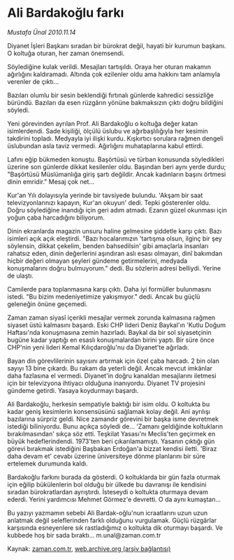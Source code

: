 # Ali Bardakoğlu farkı

*Mustafa Ünal 2010.11.14*

<td class="columnist-detail">
<p>Diyanet İşleri Başkanı sıradan bir bürokrat değil, hayati bir kurumun başkanı. O koltuğa oturan, her zaman önemsendi.</p>
<p><p>Söylediğine kulak verildi. Mesajları tartışıldı. Oraya her oturan makamın ağırlığını kaldıramadı. Altında çok ezilenler oldu ama hakkını tam anlamıyla verenler de çıktı...
<p> Bazıları olumlu bir sesin beklendiği fırtınalı günlerde kahredici sessizliğe büründü. Bazıları da esen rüzgârın yönüne bakmaksızın çıktı doğru bildiğini söyledi.
<p> Yeni görevinden ayrılan Prof. Ali Bardakoğlu o koltuğa değer katan isimlerdendi. Sade kişiliği, ölçülü üslubu ve ağırbaşlılığıyla her kesimin takdirini topladı. Medyayla iyi ilişki kurdu. Kışkırtıcı sorulara rağmen dengeli üslubundan asla taviz vermedi. Ağırlığını muhataplarına kabul ettirdi.
<p> Lafını eğip bükmeden konuştu. Başörtüsü ve türban konusunda söyledikleri üzerine son günlerde dikkat kesilenler oldu. Başından beri aynı yerde durdu; "Başörtüsü Müslümanlığa giriş şartı değildir. Ancak kadınların başını örtmesi dinin emridir." Mesaj çok net...
<p> Kur'an Yılı dolayısıyla yerinde bir tavsiyede bulundu. 'Akşam bir saat televizyonlarınızı kapayın, Kur'an okuyun' dedi. Tepki gösterenler oldu. Doğru söylediğine inandığı için geri adım atmadı. Ezanın güzel okunması için yoğun çaba harcadığını biliyorum.
<p> Dinin ekranlarda magazin unsuru haline gelmesine şiddetle karşı çıktı. Bazı isimleri açık açık eleştirdi. "Bazı hocalarımızın 'tartışma olsun, ilginç bir şey söylensin, dikkat çekelim, benden bahsedilsin' gibi amaçlarla insanları rahatsız eden, dinin değerlerini aşındıran aslı esası olmayan, dinî bakımdan hiçbir değeri olmayan şeyleri gündeme getirmelerini, medyada konuşmalarını doğru bulmuyorum." dedi. Bu sözlerin adresi belliydi. Yerine de ulaştı.
<p> Camilerde para toplanmasına karşı çıktı. Daha iyi formüller bulunmasını istedi. "Bu bizim medeniyetimize yakışmıyor." dedi. Ancak bu güçlü geleneğin önüne geçemedi.
<p>Zaman zaman siyasî içerikli mesajlar vermek zorunda kalmasına rağmen siyaset üstü kalmasını başardı. Eski CHP lideri Deniz Baykal'ın 'Kutlu Doğum Haftası'nda konuşmasına zemin hazırladı. Baykal da bir sol siyasetçinin bugüne kadar yaptığı en esaslı konuşmalardan birini yaptı. Bir süre önce CHP'nin yeni lideri Kemal Kılıçdaroğlu'nu da Diyanet'te ağırladı.
<p> Bayan din görevlilerinin sayısını artırmak için özel çaba harcadı. 2 bin olan sayıyı 13 bine çıkardı. Bu rakam da yeterli değil. Ancak mevcut imkânlar daha fazlasına el vermedi. Diyanet'in doğru kanaldan mesajlarını iletmesi için bir televizyona ihtiyacı olduğuna inanıyordu. Diyanet TV projesini gündeme getirdi. Yasaya koydurmayı başardı.
<p> Ali Bardakoğlu, herkesin sempatiyle baktığı bir isim oldu. O koltukta bu kadar geniş kesimlerin konsensüsünü sağlamak kolay değil. Ani ayrılışı bazılarına sürpriz geldi. Nice zamandır görevini bir başka isme devretmek istediği biliniyordu. Bunu açıkça söyledi de... 'Zamanı geldiğinde koltukların bırakılmasından' sıkça söz etti. Teşkilat Yasası'nı Meclis'ten geçirmek en büyük hedeflerindendi. 1973'ten beri çıkarılamamıştı. Yasanın çıktığı gün görevi bırakmak istediğini Başbakan Erdoğan'a bizzat kendisi iletti. 'Biraz daha devam et' cevabı üzerine üniversiteye dönme planlarını bir süre ertelemek durumunda kaldı.
<p> Bardakoğlu farkını burada da gösterdi. O koltuklarda bir gün fazla oturmak için eğilip bükülenlerin bol olduğu bir ülkede bu davranışı ile kendisini sıradan bürokratlardan ayrıştırdı. İsteseydi o koltukta oturmaya devam ederdi. Yerini yardımcısı Mehmet Görmez'e devretti. O da aynı kumaştan...
<p> Bu yazıyı yazmamın sebebi Ali Bardak-oğlu'nun icraatlarını uzun uzun anlatmak değil seleflerinden farklı olduğunu vurgulamak. Güçlü rüzgârlar karşısında esneyenlere sık rastladığımız o koltukta dik oturmayı başardı. Ve kubbede hoş bir sada bıraktı... m.unal@zaman.com.tr</p>
<a href="http://web.archive.org/web/20101202111403/mailto:m.unal@zaman.com.tr">
</a></p></p></p></p></p></p></p></p></p></p></p></p></td>

Kaynak: [zaman.com.tr](http://zaman.com.tr/yazar.do?yazino=1052675), [web.archive.org (arşiv bağlantısı)](http://web.archive.org/web/20101202111403/http://www.zaman.com.tr:80/yazar.do?yazino=1052675)
